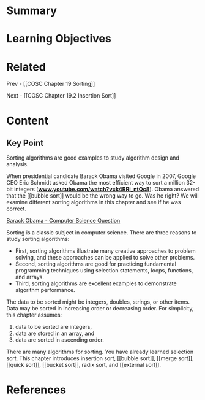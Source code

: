 # Summary

# Learning Objectives

# Related
Prev - [[COSC Chapter 19 Sorting]]

Next - [[COSC Chapter 19.2 Insertion Sort]]
# Content
## Key Point

Sorting algorithms are good examples to study algorithm design and analysis.

When presidential candidate Barack Obama visited Google in 2007, Google CEO Eric Schmidt asked Obama the most efficient way to sort a million 32-bit integers (**www.youtube.com/watch?v=k4RRi_ntQc8**). Obama answered that the [[bubble sort]] would be the wrong way to go. Was he right? We will examine different sorting algorithms in this chapter and see if he was correct.

[Barack Obama - Computer Science Question](https://www.youtube.com/watch?v=k4RRi_ntQc8)

Sorting is a classic subject in computer science. There are three reasons to study sorting algorithms:
- First, sorting algorithms illustrate many creative approaches to problem solving, and these approaches can be applied to solve other problems.
- Second, sorting algorithms are good for practicing fundamental programming techniques using selection statements, loops, functions, and arrays.
- Third, sorting algorithms are excellent examples to demonstrate algorithm performance.

The data to be sorted might be integers, doubles, strings, or other items. Data may be sorted in increasing order or decreasing order. For simplicity, this chapter assumes:
1. data to be sorted are integers,
2. data are stored in an array, and
3. data are sorted in ascending order.

There are many algorithms for sorting. You have already learned selection sort. This chapter introduces insertion sort, [[bubble sort]], [[merge sort]], [[quick sort]], [[bucket sort]], radix sort, and [[external sort]].

# References
